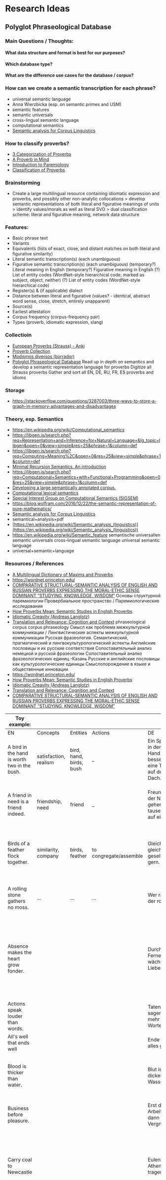 # Research Ideas

## Polyglot Phraseological Database


### Main Questions / Thoughts:
#### What data structure and format is best for our purposes?
#### Which database type?
#### What are the difference use cases for the database / corpus?

### How can we create a semantic transcription for each phrase?
* universal semantic language
* Anna Wierzbicka (esp. on semantic primes and USM)
* semantic features
* semantic universals
* cross-lingual semantic language
* computational semantics
* [Semantic analysis for Corpus Linguistics](https://www.aclweb.org/anthology/J93-2005.pdf)

### How to classify proverbs?
* [3 Categorization of Proverbs](https://content.sciendo.com/downloadpdf/book/9783110410167/10.2478/9783110410167.3.xml)
* [A Proverb in Mind](https://books.google.de/books?id=umBt3Wu-CuUC&pg=PA19&lpg=PA19&dq=classification+schema+for+proverb&source=bl&ots=CFoeCsF300&sig=ACfU3U3kmnKJ2M3jHXN0psp-mmYlTwFUyA&hl=ru&sa=X&ved=2ahUKEwjrtvf7xsrnAhVFKewKHVsrDIkQ6AEwE3oECAYQAQ)
* [Introduction to Paremiology](https://books.google.de/books?id=Rxs_CwAAQBAJ&pg=PT158&lpg=PT158&dq=classification+schema+for+proverb&source=bl&ots=n2LgM-GG3l&sig=ACfU3U1kF7xnsvFs2MKh6IEc5i6hamKrbg&hl=ru&sa=X&ved=2ahUKEwjrtvf7xsrnAhVFKewKHVsrDIkQ6AEwGHoECAcQAQ)
* [Classification of Proverbs](https://studfile.net/preview/5427909/page:3/)

### Brainstorming
* Create a large multilingual resource containing idiomatic expression and proverbs, and possibly other non-analytic collocations
        > develop semantic representations of both literal and figurative meanings of units
        > identify values/morals as well as literal SVO
        > dual classification scheme: literal and figurative meaning, network data structure

### Features:
* Basic phrase text
* Variants
* Equivalents (lists of exact, close, and distant matches on both literal and figurative similarity)
* Literal semantic transcription(s) (each unambiguous)
* Figurative semantic transcription(s) (each unambiguous)
        (temporary?) Literal meaning in English
        (temporary?) Figurative meaning in English
        (?) List of entity codes (WordNet-style hierarchical code, marked as subject, object, neither)
        (?) List of entity codes (WordNet-style hierarchical code)
* Register(s) & (if applicable) dialect
* Distance between literal and figurative (values? - identical, abstract word sense, close, stretch, entirely unapparent)
* Source(s)
* Earliest attestation
* Corpus frequency (corpus-frequency pair)
* Types (proverb, idiomatic expression, slang)

### Collectioin
* [European Proverbs (Strauss) - Anki](https://docs.google.com/spreadsheets/d/1iSrCKxJ7R98VF8t1vFX7dTR4X_8MmE6afhjD4uglL5Q/edit?usp=sharing)
* [Proverb Collection](https://docs.google.com/spreadsheets/d/13UNAdR0u_uLzgJPf-Tb8AtxpcD_m46rzCJYSQQB9ATs/edit?usp=sharing)
* [Modismos diversos (borrador)](https://docs.google.com/spreadsheets/d/1_gtGJ-aPb-L98F3ylU9ADCoFLIPPo55waoiDgtvwgtU/edit?usp=sharing)
* [Polyglot Phraseological Database](https://docs.google.com/spreadsheets/d/1xQE30iCryMege8m63T-KdK3JYeIry2oDZ1YU_EiFftM/edit?usp=sharing)
    Read up in depth on semantics and develop a semantic representation language for proverbs
    Digitize all Strauss proverbs
    Gather and sort all EN, DE, RU, FR, ES proverbs and idioms

### Storage
* https://stackoverflow.com/questions/3287003/three-ways-to-store-a-graph-in-memory-advantages-and-disadvantages

### Theory, esp. Semantics
* https://en.wikipedia.org/wiki/Computational_semantics
* https://libgen.is/search.php?req=Representation+and+Inference+for+Natural+Language+&lg_topic=libgen&open=0&view=simple&res=25&phrase=1&column=def
* https://libgen.is/search.php?req=Computing+Meaning%2C&open=0&res=25&view=simple&phrase=1&column=def
* [Minimal Recursion Semantics. An introduction](https://web.archive.org/web/20120717034844/http://lingo.stanford.edu/sag/papers/copestake.pdf)
* https://libgen.is/search.php?req=Computational+Semantics+with+Functional+Programming&open=0&res=25&view=simple&phrase=1&column=def
* [Developing a large semantically annotated corpus.](https://scholar.google.com/scholar?q=%22meaning+representation%22+%22computational+semantics%22+%22underspecification%22+%22anaphora%22+%22scope+resolution%22&btnG=&hl=en&as_sdt=0%2C47#)
* [Computational lexical semantics](https://libgen.is/book/index.php?md5=3CAECF7E551F0710F438B8EF2D522AF0)
* [Special Interest Group on Computational Semantics (SIGSEM)](http://www.sigsem.org/)
* https://blog.wolfram.com/2016/12/22/the-semantic-representation-of-pure-mathematics/
* [Semantic analysis for Corpus Linguistics](https://www.aclweb.org/anthology/J93-2005.pdf)
* semantical+analysis+pdf
* [https://en.wikipedia.org/wiki/Semantic_analysis_(linguistics)](https://en.wikipedia.org/wiki/Semantic_analysis_(linguistics))
* https://en.wikipedia.org/wiki/Semantic_feature
    semantische universalien
    semantic universals
    cross-lingual semantic language
    universal semantic language
* universal+semantic+language

### Resources / References
* [A Multilingual Dictionary of Maxims and Proverbs](https://www.cambridgescholars.com/a-multilingual-dictionary-of-maxims-and-proverbs)
* https://wordnet.princeton.edu/
* [COMPARATIVE STRUCTURAL-SEMANTIC ANALYSIS OF ENGLISH AND RUSSIAN PROVERBS EXPRESSING THE MORAL-ETHIC SENSE DOMINANT “STUDYING, KNOWLEDGE, WISDOM”](https://www.researchgate.net/publication/325662325_COMPARATIVE_STRUCTURAL-SEMANTIC_ANALYSIS_OF_ENGLISH_AND_RUSSIAN_PROVERBS_EXPRESSING_THE_MORAL-ETHIC_SENSE_DOMINANT_STUDYING_KNOWLEDGE_WISDOM)
    Основы структурной паремиологии
    Провербиальное пространство / Паремиологические исследования
* [How Proverbs Mean: Semantic Studies in English Proverbs](https://books.google.de/books?id=mXAFiNGsJqgC&pg=PA3&lpg=PA3&dq=semantic+representations+of+proverbs&source=bl&ots=la_7uFuFet&sig=ACfU3U0Kz5hnaLdfR0O2WEYGee-00ZzwWQ&hl=ru&sa=X&ved=2ahUKEwicw__W26nnAhXB6aQKHWgQA_QQ6AEwAXoECAkQAQ#v=onepage&q=semantic%20representations%20of%20proverbs&f=false)
* [Idiomatic Creavity (Andreas Langlotz)](https://books.google.de/books?id=YpfYSjNfCn4C&pg=PT64&lpg=PT64&dq=semantic+representations+of+proverbs&source=bl&ots=hj-91ymt0G&sig=ACfU3U13vVm-wgAC4KXDB4t-JVph0v_e5Q&hl=ru&sa=X&ved=2ahUKEwicw__W26nnAhXB6aQKHWgQA_QQ6AEwCXoECAgQAQ#v=onepage&q=semantic%20representations%20of%20proverbs&f=false)
* [Translation and Relevance: Cognition and Context](https://books.google.de/books?id=KsoJBAAAQBAJ&pg=PT182&lpg=PT182&dq=semantic+representations+of+proverbs&source=bl&ots=t5NZeIOcFa&sig=ACfU3U2AU_YwJ0hEHNJenhNHJkVh4_404g&hl=ru&sa=X&ved=2ahUKEwicw__W26nnAhXB6aQKHWgQA_QQ6AEwBXoECAoQAQ#v=onepage&q=semantic%20representations%20of%20proverbs&f=false)
    phraseological corpus
    corpus phraseology
    Смысл как проблема межкультурной коммуникации / Лингвистические аспекты межкультурной коммуникации
    Русская фразеология. Семантический, прагматический и лингвокультурологический аспекты
    Английские пословицы и их русские соответствия
    Сопоставительный анализ немецкой и русской фразеологии
    Сопоставительный анализ фразеологических единиц.-Казань
    Русские и английские пословицы как культурологические единицы
    Смыслопорождение в языке и общественные инновации
* https://wordnet.princeton.edu/
* [How Proverbs Mean: Semantic Studies in English Proverbs](https://books.google.de/books?id=mXAFiNGsJqgC&pg=PA3&lpg=PA3&dq=semantic+representations+of+proverbs&source=bl&ots=la_7uFuFet&sig=ACfU3U0Kz5hnaLdfR0O2WEYGee-00ZzwWQ&hl=ru&sa=X&ved=2ahUKEwicw__W26nnAhXB6aQKHWgQA_QQ6AEwAXoECAkQAQ#v=onepage&q=semantic%20representations%20of%20proverbs&f=false)
* [Idiomatic Creavity (Andreas Langlotz)](https://books.google.de/books?id=YpfYSjNfCn4C&pg=PT64&lpg=PT64&dq=semantic+representations+of+proverbs&source=bl&ots=hj-91ymt0G&sig=ACfU3U13vVm-wgAC4KXDB4t-JVph0v_e5Q&hl=ru&sa=X&ved=2ahUKEwicw__W26nnAhXB6aQKHWgQA_QQ6AEwCXoECAgQAQ#v=onepage&q=semantic%20representations%20of%20proverbs&f=false)
* [Translation and Relevance: Cognition and Context](https://books.google.de/books?id=KsoJBAAAQBAJ&pg=PT182&lpg=PT182&dq=semantic+representations+of+proverbs&source=bl&ots=t5NZeIOcFa&sig=ACfU3U2AU_YwJ0hEHNJenhNHJkVh4_404g&hl=ru&sa=X&ved=2ahUKEwicw__W26nnAhXB6aQKHWgQA_QQ6AEwBXoECAoQAQ#v=onepage&q=semantic%20representations%20of%20proverbs&f=false)
* [COMPARATIVE STRUCTURAL-SEMANTIC ANALYSIS OF ENGLISH AND RUSSIAN PROVERBS EXPRESSING THE MORAL-ETHIC SENSE DOMINANT “STUDYING, KNOWLEDGE, WISDOM”](https://www.researchgate.net/publication/325662325_COMPARATIVE_STRUCTURAL-SEMANTIC_ANALYSIS_OF_ENGLISH_AND_RUSSIAN_PROVERBS_EXPRESSING_THE_MORAL-ETHIC_SENSE_DOMINANT_STUDYING_KNOWLEDGE_WISDOM)

| Toy example: |  |  |  |  |  |  |  |
| --- | --- | --- | --- | --- | --- | --- | --- |
| EN | Concepts | Entities | Actions | DE | ES | RU | IT |
| A bird in the hand is worth two in the bush. | satisfaction, realism | bird, hand, birds, bush | _ | Ein Spatz in der Hand ist besser als eine Taube auf dem Dach. | Más vale pájaro en mano que ciento volando. | Не сули журавля в небе, а дай синицу в руки. | Meglio un uovo oggi che una gallina domani |
| A friend in need is a friend indeed. | friendship, need | friend | _ | Freunde in der Not gehen tausend auf ein Lot. | En la necesidad se reconoce a un verdadero amigo. | Друг познается в беде | (Gli amici si vedono|Un amico si vede) nel momento del bisogno. / Il buon amico in mal si riconosce |
| Birds of a feather flock together. | similarity, company | birds, feather | to congregate/assemble | Gleich und gleich gesellt sich gern. | Dios los cría y ellos se juntan. | Рыбак рыбака видит издалека. | Chi si somiglia, si piglia. / Dio li fa e poi li accoppia. / Chi si rassembra, s'assembra. |
| A rolling stone gathers no moss. | ... | ... | ... | Wer rastet, der rostet. | _ | Под лежачий камень вода не течёт. | Pietra mossa non fa muschio. / Chi va piano non va lontano. |
| Absence makes the heart grow fonder. |  |  |  | Durch die Ferne wächst die Liebe. | _ | Дальше с глаз, ближе к сердцу. / Разлука для любви, что ветер для искры: маленькую затушит, а большую сделает ещё сильнее.* | _ |
| Actions speak louder than words. |  |  |  | Taten sagen mehr als Worte. | Acciones valen más que las palabras. | Дела говорят громче слов. | Più delle parole pesano i fatti. |
| All's well that ends well |  |  |  | Ende gut alles gut. | Bien está lo que bien acaba. | Все хорошо, что | Tutto è bene (quel|ciò) che finisce bene. |
| Blood is thicker than water. |  |  |  | Blut ist dicker als Wasser. | La sangre tira (mucho). | Свой своему рад. / Как не порадеть родному человечку. | Il sangue non e'acqua. |
| Business before pleasure. |  |  |  | Erst die Arbeit, dann das Vergnügen. | Los negocios van primero. (?) | _ | Prima il dovere (e poi il piacere). |
| Carry coal to Newcastle |  |  |  | Eulen nach Athen tragen | Llevar agua al mar / Llevar hierro a Vizcaya / Llevar leña al bosque. / Vender miel al colmenero. | Ехать в Тулу со своим самоваром. / Идти в лес со своими дровами. | Portare acqua al mare. |
| Don't count (your|the) chickens before they are hatched. |  |  |  | Du sollst den Tag nicht vor dem Abend loben. / Man soll das Fell eines Bären nicht verteilen, bevor man ihn erlegt hat. / Die Toten werden nach der Schlacht gezählt." | No hay que vender la piel del oso antes de cazarlo. | Цыплят по осени считают. / Не делите шкуру неубитого медведя. | Non dire gatto se non l'hai nel sacco |

## Unsorted Papers
* ACOUSTIC PARAMETERS VERSUS PHONETIC FEATURES IN ASR.pdf
* Analytical Methods for Interpretable Ultradense Word Embeddings.pdf
* An Overview of Lexical Semantics.pdf
* A Tutorial on Acoustic Phonetic Feature Extraction for Automatic Speech Recognition (ASR) and Text-to-Speech (TTS) Applications in African Languages.pdf
* CHART OF NSM SEMANTIC PRIMES.pdf
* Concepts in space- a linear regression model for lexical decomposition.pdf
* Decomposing Word Embedding with the Capsule Network.pdf
* Development of Multilingual ASR Using GlobalPhone for Less-Resourced Languages. The Case of Ethiopian Languages.pdf
* Disambiguation of newly derived nominalizations in context- A Distributional Semantics approach.pdf
* Distributional Semantics and Linguistic Theory.pdf
* Distributional semantics and the conceptual foundations of verb meaning- how neural word embeddings memorize the unaccusative hypothesis.pdf
* Distributional Semantics.pdf
* Fähndrich - NSM Thesis.pdf
* GIPFA- GENERATING IPA PRONUNCIATION FROM AUDIO.pdf
* Grapheme-to-Phoneme Transduction for Cross-Language ASR.pdf
* Improving_Non-Native_ASR_Through_Stochastic_Multil.pdf
* IMS Semantics Paper.pdf
* Interpretable Word Embeddings For Medical Domain.pdf
* Interpreting Word Embeddings with Eigenvector Analysis.pdf
* IPA ALignment Using Vector Representations
* Learning Word Meta-Embeddings by Autoencoding.pdf
* Learning Word Meta-Embeddings.pdf
* LEARN INTERPRETABLE WORD EMBEDDINGS EFFI- CIENTLY WITH VON MISES-FISHER DISTRIBUTION.pdf
* Measuring out the relation between formal and conceptual semantics.pdf
* Meta-Embedding as Auxiliary Task Regularization.pdf
* Online Learning of Interpretable Word Embeddings.pdf
* PatPho- A phonological pattern generator for neural networks.pdf
* Phonetic Vector Representations for Sound Sequence Alignment.pdf
* Rotated Word Vector Representations and their Interpretability.pdf
* RPD- A Distance Function Between Word Embeddings.pdf
* Semantic Structure and Interpretability of Word Embeddings.pdf
* Sentence Meta-Embeddings for Unsupervised Semantic Textual Similarity.pdf
* That Sounds Familiar- an Analysis of Phonetic Representations Transfer Across Languages.pdf
* The Handbook of Contemporary Semantic Theory
* The structure of lexical meaning- Why semantics really matters
* Think Globally, Embed Locally — Locally Linear Meta-embedding of Words .pdf
* What about lexical semantics if syntac is the only generative component of the grammar A case study on word meaning in German
* Word2Sense - Sparse Interpretable Word Embeddings.pdf
* Word Embedding and WordNet Based Metaphor Identification and Interpretation .pdf
* WordNet Embeddings.pdf
* Zur Ontologie der Bedeutung sprachlicher Ausdrucke

## TDA and NSM

### NSM
- [ ] Perform preliminary analysis with non-circular dictionary (norm propagation along definitions, distinguish between structure words and semantic content words)- [ ] scrape dictionary
     - [ ] create data structure for dictionary
     - [ ] put into graph
* [A survey of cross-lingual word embedding models](https://ruder.io/cross-lingual-embeddings/)
* http://www.ithkuil.net/
* Research: use the NSM-based non-circular dictionary to identify related word embeddings; extract certain aspects
* https://paperswithcode.com/task/topological-data-analysis
* https://b-ok.cc/s/homology
     * [Séminaire informel - Introduction à l'homologie persistante](https://www.youtube.com/watch?v=uDba3kV3Sf0&list=PLVWtXi_Jrj_2CjtJJGAArDfyzKg2IVgkp&index=188&t=106s)
* [Séminaire informel - Introduction à l'homologie persistante](https://www.youtube.com/watch?v=uDba3kV3Sf0&list=PLVWtXi_Jrj_14rUJDWFEvyhOmYF2JdHmk&index=44&t=106s)
* topological data analysis
* [Topological Data Analysis in Information Space](https://www.researchgate.net/publication/331916154_Topological_Data_Analysis_in_Information_Space)
* [Topos](https://www.youtube.com/user/youdsp)
* geometry of word embeddings
* https://en.wikipedia.org/wiki/Topological_data_analysis

### [*Topological Data Analysis for Machine Learning](https://bastian.rieck.me/outreach/ecml_pkdd_2020/)
—> check out whole site!* [A gentle introduction to persistent homology · Christian Bock](https://christian.bock.ml/posts/persistent_homology/)
* [Persistent Homology — a Survey](https://www.maths.ed.ac.uk/~v1ranick/papers/edelhare.pdf)
* [Persistent homology - Wikipedia](https://en.wikipedia.org/wiki/Persistent_homology)
* [W H A T I S . . . Persistent Homology?](http://www.ams.org/notices/201101/rtx110100036p.pdf)
* [Topological Data Analysis - Persistent Homology](http://outlace.com/TDApart1.html)
* [A roadmap for the computation of persistent homology](https://www.math.ucla.edu/~otter/Roadmap_Queretaro.pdf)
* [Persistent Homology book](https://b-ok.cc/book/2925882/4bbfeb)
* [Algebraic Topology and Its Applications](https://b-ok.cc/book/2129120/901bfe)
* [Topological Data Analysis with Gunnar Carlsson - The TWIML AI Podcast (formerly This Week in Machine Learning & Artificial Intelligence)](https://twimlai.com/twiml-talk-053-topological-data-analysis-gunnar-carlsson/)
* [Gunnar Carlsson Google Scholar](http://scholar.google.com/citations?user=FdNREvoAAAAJ&hl=en)
* [TDA site](https://www.ayasdi.com/)

* [**Neural Networks, Manifolds, and Topology -- colah's blog](https://colah.github.io/posts/2014-03-NN-Manifolds-Topology/)

##3 [****topological data analysis - YouTube](https://www.youtube.com/results?search_query=topological+data+analysis)

### [**Persistent homology - Wikipedia](https://en.wikipedia.org/wiki/Persistent_homology)
* [Topological data analysis - Wikipedia](https://en.wikipedia.org/wiki/Topological_data_analysis)
* https://www.researchgate.net/profile/Sara_Scaramuccia/publication/310406546_Persistent_homology_a_step-by-step_introduction_for_newcomers/links/582c6a4808aef19cb81005b0/Persistent-homology-a-step-by-step-introduction-for-newcomers.pdf?origin=publication_detail
* intro to persistent homology
* introduction to cw complexes 
* [Topology and Groups](http://www.homepages.ucl.ac.uk/~ucahjde/tg/html/index.html#index)
* [CW](http://www.homepages.ucl.ac.uk/~ucahjde/tg/html/cw-01.html)
* https://www.math.upenn.edu/~ghrist/preprints/HAD.pdf
* https://www.semanticscholar.org/paper/Homological-algebra-and-data-Ghrist/3d03742173d4fb5ce5bff217264c708e417bf626
* http://pi.math.cornell.edu/~web6350/7400-notes_Homological_Algebra.pdf
* https://bookstore.ams.org/cdn-1595319758871/pcms-25/~~FreeAttachments/pcms-25-toc.pdf
* https://www.youtube.com/playlist?list=PLP8iPy9hna6Tl2UHTrm4jnIYrLkIcAROR
* [Séminaire informel - Introduction à l'homologie persistante](https://youtu.be/uDba3kV3Sf0)
* [4.01 CW complexes](https://youtu.be/XWg4LVbmm3M)
* [Topologie Algébrique II : Homologie, la théorie](https://youtu.be/Ws4bjDJoARo)
* [Raphaël Tinarrage *****](https://www.youtube.com/channel/UCE5OLOmBR7vDfYpL9p9LAPw)
* [AyasdiAI Interview Podcast](https://open.spotify.com/episode/56c8sKY68Hx7qZT0JcljQr?si=0lEjVAmWRBSA8mi94B-nVw)
* [Ayasdi Knowledge Center](https://www.ayasdi.com/knowledge-center/)
* [Topological Surfaces](https://www.cis.upenn.edu/~jean/gbooks/surftop.html)
* search: topological data analysis in Julia
... and Word Embeddings
* https://arxiv.org/abs/1906.09068
* [A Novel Method of Extracting Topological Features from Word Embeddings](https://arxiv.org/abs/2003.13074)
* https://arxiv.org/abs/1705.08488
* https://www.aclweb.org/anthology/W19-4722.pdf
* https://pdfs.semanticscholar.org/df4b/7954a9f661ad89061c3b63b006db2517e564.pdf
* https://arxiv.org/abs/1507.01127
* https://arxiv.org/abs/1907.02423
* https://www.sciencedirect.com/science/article/pii/S0020025519306425
* https://www.nature.com/articles/s41586-019-1335-8
* https://ieeexplore.ieee.org/abstract/document/8089444?casa_token=RKRdAlGzH3UAAAAA:XcNvFHemchXfKMn4xwU_JlD0plXJvo7t0C_nUqfSx0uVFif_W5NAc9NJRYpVX9Aqmd8i7UgoNA
* https://arxiv.org/abs/2003.13138
* [Meshes.jl](https://discourse.julialang.org/t/ann-announcing-meshes-jl/53973)
Miscellaneous
* Opinion Dynamics on Discourse Sheaves https://twitter.com/robertghrist/status/1265451863006216202
* [> Fodor Concept 1](https://en.wikipedia.org/wiki/Language_of_thought_hypothesis)
* [> Fodor Conept 2](https://en.wikipedia.org/wiki/Modularity_of_mind#Fodor's_Modularity_of_Mind)
* [USL- Principia Cybernetica](http://pespmc1.vub.ac.be/UNSEMLAN.html)
* https://en.wikipedia.org/wiki/Semantic_primes
* [Introduction - Semantic Universals and Universal Semantics](https://epub.ub.uni-muenchen.de/5146/1/5146.pdf)
* [Slides - Semantic Universals](http://wwwhomes.uni-bielefeld.de/sgramley/Semantic%20Universals.pdf)
* https://en.wikipedia.org/wiki/Natural_semantic_metalanguage
* https://www.linguisticsociety.org/resource/language-and-thought
* https://www.inovatiasociala.ro/en/on-the-relationship-between-language-and-thought/
* [Semantically-Rich Human-Aided MAchine Translation](https://www.aclweb.org/anthology/W05-0310.pdf)
* [Semantics for Probabilistic Programming](https://ieeexplore.ieee.org/abstract/document/8576406)
* [Semantic Analysis Based on Linguistics and Ontological Resources](http://citeseerx.ist.psu.edu/viewdoc/download?doi=10.1.1.363.1937&rep=rep1&type=pdf)

* [** NSM Chapter](https://libgen.is/search.php?req=Studies+in+Ethnopragmatics%2C+Cultural+Semantics&open=0&res=25&view=simple&phrase=1&column=def)
* [The Semantic Sphere 1: Computation, Cognition, and Information Economy](https://books.google.de/books?hl=ru&lr=&id=UuQDNOmMvxUC&oi=fnd&pg=PT8&dq=semantic+metalanguages+in+deep+learning&ots=tk7QOdV8gk&sig=-8hWctNgkS1QKkGGP4NWfQDjEF8&redir_esc=y#v=onepage&q&f=false)
* A Brief Introduction to the Natural Semantic Metalanguage Approach (see Studies in Ethnopragmatics, Cultural Semantics, and Intercultural Communication on Drive)
* https://libgen.is/search.php?req=Wierzbicka&lg_topic=libgen&open=0&view=simple&res=25&phrase=1&column=def
* https://en.wikipedia.org/wiki/Semantic_primes#A_universal_syntax_of_meaning
* key set of components of ideas (elements of thought)
* explore semantic hierarchies (& their cross-lingual variation -> what remains constant?)
* [Analysis of Word Embeddings and Sequence Features for Clinical Information Extraction](https://www.aclweb.org/anthology/U15-1003.pdf)
* [Wikipedia2Vec: An Optimized Implementation for Learning Embeddings from Wikipedia](https://www.reddit.com/r/LanguageTechnology/comments/a8w6nx/wikipedia2vec_an_optimized_implementation_for/)
* [aml-nlp/week3-Embeddings.ipynb at master · gameofdimension/aml-nlp](https://github.com/gameofdimension/aml-nlp/blob/master/week3/week3-Embeddings.ipynb)
Which papers already look into what individual dimensions mean? What have they done, and how do they do it?
* [Semantics - Meaning Representation in NLP](http://www.bowdoin.edu/~allen/nlp/nlp6.html)
* [What is the future of computational journalism? | School of Engineering](https://engineering.stanford.edu/magazine/article/what-future-computational-journalism)
* https://en.wikipedia.org/wiki/Who%27s_Bigger%3F
* [Glue semantics - Wikipedia](https://en.wikipedia.org/wiki/Glue_semantics)
* [Glue Semantics Bibliography](https://www1.essex.ac.uk/linguistics/external/LFG/lfg-glue/GlueBibliography.html)
* Martin Rosvall and Carl T. Bergstrom
* [Natural Semantic Metalanguage (NSM)](http://www.vilnergoy.org/nsm/index.html)
* Semantic atoms and molecules!
* Read Chomsky! Then read everything I have on neuro- and psycholinguistics.
* universal semantic language
* [Download Abstract Meaning Representation (AMR)](https://amr.isi.edu/download.html)
* [SEMANTAX-Form-Independent Semantics for Natural Language Understanding - Edinburgh Research Explorer](https://www.research.ed.ac.uk/portal/en/projects/semantaxformindependent-semantics-for-natural-language-understanding(fcd4442f-d49f-4035-8485-f1f43c2037cf).html)
* semantic universals
* [Sprachtypologie Und Sprachliche Universalien/Language Typology and Language Universals: Ein Internationales Handbuch/an International Handbook (Teilband, 1)](https://libgen.is/book/index.php?md5=414C8F04AE33037721C5C44AF305368F)
* [Semantic language models with deep neural networks - ScienceDirect](https://www.sciencedirect.com/science/article/pii/S0885230815300309)
* http://www.qualitative-research.net/index.php/fqs/article/view/2580/4004
* All files starting with "Semantic Representation"
* [A graph model for words and their meanings](https://elib.uni-stuttgart.de/handle/11682/2618)
* topology of word embeddings
* what does each dimension of a word embedding represent
* [How does research happen? | Faculty of Medicine](https://www.medicine.lu.se/research/how-does-research-happen)
* philosophy of scientific research
* [Philosophy and Paradigm of Scientific Research | IntechOpen](https://www.intechopen.com/books/management-culture-and-corporate-social-responsibility/philosophy-and-paradigm-of-scientific-research)
* [Leibniz's Influence on 19th Century Logic](https://plato.stanford.edu/entries/leibniz-logic-influence/)
* topology and word embeddings
* [Characteristica universalis](https://en.wikipedia.org/wiki/Characteristica_universalis)
* [An Essay Towards a Real Character, and a Philosophical Language](https://en.wikipedia.org/wiki/An_Essay_Towards_a_Real_Character,_and_a_Philosophical_Language)
* [Semantics Playlist](https://www.youtube.com/playlist?list=PLINYK44rUHkPUe7qEjNUcvfmUfUvCdUIB)
* [Library Genesis Ockham LA](https://libgen.is/search.php?&req=ockham&phrase=1&view=simple&column=def&sort=language&sortmode=DESC)
* [Guillelmus de Ockham - Vicipaedia](https://la.wikipedia.org/wiki/Guillelmus_de_Ockham)
* [Guillaume d'Ockham](https://fr.wikipedia.org/wiki/Guillaume_d%27Ockham)
* [Locutio angelica: Die Diskussion der Engelsprache als ...](https://books.google.com/books/about/Locutio_angelica.html?hl=it&id=sd6wCQAAQBAJ)
* [Gottfried Wilhelm Leibniz, a cura di Stefano Gensini e Tullio De Mauro - L'armonia delle lingue](https://libgen.is/book/index.php?md5=6852BEEE299D47DD321FEFDB76BFF06E)
* [NSM Lab](https://www.youtube.com/channel/UCLEhrIF9Cnk3P1trmSwMGyg)
* lingua mentalis
* [Nicola Sisti](https://www.lafeltrinelli.it/libri/nicola-sisti/1008135)
* [Alphabet of human thought](https://en.wikipedia.org/wiki/Alphabet_of_human_thought)
* how to come up with good ideas? --> esp. in scientific research. --> how does research occur in other scientific disciplines? (those I am less familiar with)


### [*Visualizing and Measuring the Geometry of BERT](https://arxiv.org/pdf/1906.02715.pdf)
* https://scholar.google.com/scholar?hl=ru&as_sdt=0%2C5&q=word+embeddings&btnG=
* https://scholar.google.com/scholar?hl=ru&as_sdt=0%2C5&q=word2vec&btnG=
Research idea: Word2Vec across different languages (cross- or multi-lingual embeddings) -> which aspects of matrix theory to use?
* [A Simplified Topological Representation of Text for Local and Global Context](https://www.southampton.ac.uk/~kf2u17/webfiles/conferences/Sami-acmmm17.pdf)
* word embeddings and universal semantic metalanguage
* semantic embeddings and universal semantic metalanguage
* semantic embeddings and universal semantic metalanguage
* [PCA on word2vec embeddings](https://stackoverflow.com/questions/48019843/pca-on-word2vec-embeddings/53110437#53110437)
→ potential applications of non-circular dictionary
* https://en.wikipedia.org/wiki/Natural_semantic_metalanguage
* Applications of reinforcement learning to word embeddings (& representations in general)
→ potential applications of thesauri to word embeddings
* [FCA](https://en.wikipedia.org/wiki/Formal_concept_analysis)
* Use comparisons of derivational morphology and semantic spaces of morphological roots to refine semantic representations (probably not great; worth playing with; will almost certainly be good for language learning)
* study (clear & consequential) word ambiguities in word embeddings: possible to add "switch" mechanism to determine which of the meanings to use
→ ambiguity spectrum: which words are truly monosemic, which marginally or partially or mostly ambiguous, which undebatably ambiguous?
* [Interpretable and Compositional Relation Learning by Joint Training with an Autoencoder on Vimeo](https://vimeo.com/285805371)
* [machine learning - Dimensionality and Manifold - Data Science Stack Exchange](https://datascience.stackexchange.com/questions/5694/dimensionality-and-manifold)
* [bilinearforms.pdf](https://math.mit.edu/~dav/bilinearforms.pdf)
* [Presentations](https://ilias3.uni-stuttgart.de/goto_Uni_Stuttgart_fold_1992338.html)
* [tianran/glimvec: Graph to linear maps and vectors](https://github.com/tianran/glimvec)
→ TDA on word embeddings to identify (persistent / invariant / etc.) word classes


## -> day in the life of a ___ researcher (pharmaceutical, engineering)
* [YT Semantik](https://www.youtube.com/results?search_query=Ro%C3%9Fdeutscher+Semantik)
* [La Neuroscienza della Coscienza - con Anil Seth](https://youtu.be/xRel1JKOEbI)
* [Cognitive Neuroscience — Neil Burgess](https://youtu.be/eOaDhCjm5I8)
* [Prof Kate Jeffery | Cognitive Neuroscience and Architecture | Conscious ...](https://youtu.be/WGgbfiQJS4Y)
* [Dr. Octavio Choi presents Brain Basics: An Introduction to Cognitive Neu...](https://youtu.be/SvBfAqk70LU)
* [Big Ideas in Cognitive Neuroscience, CNS 2017: Danielle Bassett](https://youtu.be/O9GPZ-csR60)
* [Content-Based Citation Recommendation - ACL Anthology](https://www.aclweb.org/anthology/N18-1022/)
* [Диссертация на тему «Градуальная семантика русских пословиц»](https://www.dissercat.com/content/gradualnaya-semantika-russkikh-poslovits)
* Study translation variability of words and look into prior research
* [Surfaces and Essences: Analogy as the Fuel and Fire of Thinking](https://twitter.com/pmddomingos/status/1252379773541601280?s=12)
* [Semantics Books](https://www.ims.uni-stuttgart.de/archiv/kamp/bibliography.html)
* [Semantic Relations and the Lexicon: Antonymy, Synonymy and other Paradigms | M. Lynne Murphy | download](https://b-ok.cc/book/828818/ba3311)
* [Lexical-Semantic Relations: Theoretical and practical perspectives (Lingvisticæ Investigationes Supplementa) | Petra Storjohann | download](https://b-ok.cc/book/1269985/2c5a97)
* [Probing Semantic Relations: Exploration and identification in specialized texts | Alain Auger, Caroline Barrière | download](https://b-ok.cc/book/2384263/cf0c9e)
* [Logical and relational learning with 10 tables | Luc De Raedt | download](https://b-ok.cc/book/540763/429428)
* $$$ [Language of thought hypothesis - Wikipedia](https://en.wikipedia.org/wiki/Language_of_thought_hypothesis)
* semantic atoms and word embeddings
* [A Probabilistic Generative Model of Linguistic Typology](https://arxiv.org/pdf/1903.10950.pdf)
* https://scholar.google.com/scholar?hl=ru&as_sdt=0%2C5&q=concept+embeddings&btnG=
* Thesis idea? Improving the Interpretability of neural networks using semantic metalanguage.
* the+language+of+thought+in+computational+linguistics
* embedding unfamiliar proper nouns for neural NER applications
* umberto eco perfect language
* umberto eco il linguaggio perfetto
* semantic "metalanguage" and deep learning
* [Library Genesis NSM](https://libgen.is/search.php?req=meaning+and+universal+grammar&open=0&res=25&view=simple&phrase=1&column=def)
* [Semantic primes](https://intranet.secure.griffith.edu.au/schools-departments/natural-semantic-metalanguage/what-is-nsm/semantic-primes)
* https://b-ok.cc/s/Семантика
* https://b-ok.cc/s/Semantik?order=year
* semantic universals
* https://b-ok.cc/s/Language%20Typology%20and%20Language%20Universals
* [Language Typology and Language Universals / Sprachtypologie und sprachliche ... - Google Libri](https://books.google.de/books?id=7FMONqu1TX4C&pg=PA26&lpg=PA26&dq=indivisible+semantic+elements&source=bl&ots=7I3y_DtCx8&sig=ACfU3U2J6V3fei7cZFWK2aAbp6aZoZXsLg&hl=it&sa=X&ved=2ahUKEwiMxMq1srTnAhVQ3qQKHcfwD60Q6AEwDXoECAIQAQ#v=onepage&q=indivisible%20semantic%20elements&f=false)
* [Modeling Language Variation and Universals: A Survey on Typological Linguistics for Natural Language Processing](https://arxiv.org/pdf/1807.00914.pdf)
* [PsyArXiv Preprints | Topology and Geometry for Small Sample Sizes: An Application to Research on the Profoundly Gifted](https://psyarxiv.com/mknpj/)
* [PsyArXiv Preprints | Topology and Geometry in Machine Learning for Logistic Regression](https://psyarxiv.com/v8jgk)
* [Quantifying the effect of quarantine control in Covid-19 infectious spread using machine learning | medRxiv](https://www.medrxiv.org/content/10.1101/2020.04.03.20052084v1)
* [text_classification_with_transformer - Colaboratory](https://colab.research.google.com/github/keras-team/keras-io/blob/master/examples/nlp/ipynb/text_classification_with_transformer.ipynb)
* [Universal Differential Equations for Scientific Machine Learning](https://arxiv.org/pdf/2001.04385.pdf)
* [Word Embeddings: A Survey](https://arxiv.org/pdf/1901.09069.pdf)
* multilingual+wordnet
* [NSM + LDOCE: A Non-Circular Dictionary of English | International Journal of Lexicography | Oxford Academic](https://academic.oup.com/ijl/article/24/2/226/952719)
* [citing Bullock: NSM+ LDOCE: A non-circular dictionary of English](https://scholar.google.com/scholar?oi=bibs&hl=en&cites=1881948628656335124&as_sdt=5)
* https://libgen.is/search.php?req=Cliff+Goddard&column=author
* https://learnthesewordsfirst.com/about/research-behind-the-dictionary.html
* http://glossword.biz/
* search: 63 semantic concepts
* [word2vec and semantic primes](https://scholar.google.de/scholar?q=word2vec+and+semantic+primes&hl=it&as_sdt=0&as_vis=1&oi=scholart)
* [Combinatoric Properties of Natural Semantic Metalanguage Expressions in Lao](http://pubman.mpdl.mpg.de/pubman/item/escidoc:58041/component/escidoc:218036/Enfield_2002_Combinatoric+properties+of+natural+semantic+metalanguage+expressions+in+Lao.pdf)
* [Improving the Compositionality of Word Embeddings](https://thijs.ai/papers/scheepers-msc-thesis-2017-improving-compositionality-word-embeddings.pdf)
* https://towardsdatascience.com/nuances-in-the-usage-of-word-embeddings-semantic-and-syntactic-relationships-780940fe28f
* https://www.semanticscholar.org/paper/Semantic-primes%2C-semantic-molecules%2C-semantic-Key-Goddard/dc2549ee0eb697b4311db8dce953372cf724c6d0
* [Semantic primes - Wikipedia](https://en.wikipedia.org/wiki/Semantic_primes)
* [Natural semantic metalanguage - Wikipedia](https://en.wikipedia.org/wiki/Natural_semantic_metalanguage)
* https://intranet.secure.griffith.edu.au/schools-departments/natural-semantic-metalanguage/what-is-nsm/semantic-primes
* https://web.stanford.edu/~jurafsky/slp3/6.pdf
* word2vec+and+semantic+primes
_ved=0ahUKEwiBt_zp77_nAhVsQUEAHTMZAL8Q4dUDCAs&uact=5
* https://libgen.is/search.php?req=Anna+Wierzbicka&lg_topic=libgen&open=0&view=simple&res=25&phrase=1&column=def
* Conceptual Primes
* [Semantic_decomposition_(natural_language_processing)](https://en.wikipedia.org/wiki/Semantic_decomposition_(natural_language_processing))
* conceptual+primes+and+nlp
* https://ru.wikipedia.org/wiki/%D0%92%D0%B5%D0%B6%D0%B1%D0%B8%D1%86%D0%BA%D0%B0%D1%8F,_%D0%90%D0%BD%D0%BD%D0%B0
* https://www.youtube.com/results?search_query=principal+component+analysis
* [Rayleigh_quotient](https://en.wikipedia.org/wiki/Rayleigh_quotient)
* https://people.math.osu.edu/costin.10/5102/Rayleigh%20quotient.pdf
* https://de.wikipedia.org/wiki/Hauptkomponentenanalyse
* The Compreno Semantic Model as an Integral Framework for a Multilingual Lexical Database

## Idea Space Modelling
* Elevator Pitch:
    * My work is distinct from previous work in a few ways:
    * it uses high-quality inputs and political writings in addition to social media (hopefully making the model more grounded in the deep theoreticcal issues of politics, not just shallow perceptions)
    * it does not assume a spectrum; rather it uses unsupervised learning to identify clusters and linkages between ideologies
    * it allows for a robust measuring of ideological similarity that is as general as possible, allowing a wide range of comparisons, even potentially across time, language, and culture, because the method 
    is built on attitudes toward nearly-universal ideas and concepts, rather than toward specific people and organizations
    * it brings together several fairly technical NLP/IR/TM methods that have not been used for this before: topic extraction, emotion analysis, opinion mining
    * it combines the above methods with other more common methods, such as clustering, lexical analysis (i.e. tf-idf)
    * it can take advantage of a large and relatively underutilized body of text resources
    * it has the scope for other advanced techniques: topology, measure theory, advanced matrix analysis & linear algebra, etc.
    * it answers intrinsically important and interesting questions, questions of interest to a broad audience (in addition to finer points interesting to a computational linguist)
    * while every algorithm necessarily has assumptions baked into it, this will make explicit assumptions in a way that human annotation would mke impossible

* Interesting method to build on (but automate): Globalization and the transformation of the national political space: Six European countries compared

### Forschungsfragen:
* Wie realitätsgetreu sind die zwei verbreiteten politischen Spektren?
* a) links-rechts
* b) Political Kompass
* c) Hufeisentheorie

### -> Black boxes aufmachen

### -> wie Artikel über Rechtsextremist, aber mit zusätzlicher Frage: wie modellieren wir ihre Beziehung zu anderen?
* Wie viele Hauptkomponente gibt es in der Ideologie?
* Wie interpräterieren wir sie und was bedeuten sie?
* Welche und wie viele politische Cluster gibt es, und wie beziehen sie sich zueinander?
* D.h. welche politische Netzwerke bestehen?
* Wie robust ist diese Analyse?
* a) Wie verändern sich die Ergebnisse, wenn Störtermine eingeführt werden, bzw. wie groß dürfen die Störterme sein, ohne die Cluster und die Hauptkomponente grundsätzlich zu verändern?
* b) Wie viel Text braucht man für eine zuverlässige ideologische Einbettung (oder Klassifikation)?
* Was enthalten die Ideologie-Vektoren?
* a) emotion in Bezug auf t1,...tk
==> topic recognition (oder einfache regex) + dependency parsing + emotion analysis
* b) tf-idf von wichtigsten (prädiktivsten?) n-gramme
* Wie verändern sich die Cluster im Laufe der Zeit?
* Wie variieren die Cluster über Landes-, Sprach- und Kulturgrenzen?
* Welche Cluster gibt es in Bezug auf nur eine oder wenige Dimensionen?
* a) ==> Transformation in weniger-dimensionale Räume
* b) ==> Einbettung kleinerer Stichproben
* Lassen sich die Ergebnisse mit Wikipedia-Daten bestätigen?
* a) Einflüsse und Quelltext um Einflüsse herum
* b) Artikel zu den Ideologien und Denker (nichtautomatisch?)
* Wie repräsentieren wir ideologische Ähnlichkeit und relative Position?
* Wie können wir ideologische Ähnlichkeit veranschaulichen?
* a) In Bezug auf Grundmenge bekannter und einflussreicher Denker - entweder k nächste Denker (eventuell aus Grundliste) oder Ähnlichkeit mit vorbestimmter Liste Denker
* b) Hauptkomponente verwenden
* Wie können wir die Methoden flexibler gestalten, damit z.B. neue (spezifischere, vergänglichere) Themen berücksichtigt werden können?

#### Approach:
* Collect large and varied sample of political writings. Attempt to get a wide variety, approximate representativity is desirable, but perfect representativity is not required for clustering.
* Identify list of political topics, striving for representativity of all possible ideologies.
* For each individual (or for each work), create a vector consisting of attitudes toward the above topics (and normalize?).
* Perform PCA on the matrix of attitude vectors (Monte Carlo?).
* Cluster of principal components.
* Interpret principal components and clusters.
* Examine predictions and test unseen writings.
* Possible extension:
* Train classifier on document (or thinker) tokens and identify most indicative words / n-grams.
RUN SIMPLE VARIANT FIRSTː k ideologies and thinkers, n questions, PCA and visualization
1) select ideologies
2) select thinkers
3) select questions
4) create matrix
5) perform PCA
6) create visualization
* how to "Monte Carlo" PCA?

### -> give range (a,b) or even distribution, for each stance (entry in the ideology matrix), then sample from ramges/distributions

### -> how to aggregate varying results? simple average?

### -> topological anaylsis to determine invariant relationships?
Read up onː

### opinion mining

### stance detection

### question answering

### knowledge discovery

### semantic relations

### dimensionality reduction

### TDA

### clustering

### visualization
Confucianism
* Confucius
Conservatism / Reactionism
* Edmund Burke
* Georges Lemaistre
* Thomas Hobbes
* Roger Scruton
* George F. Will
Anarchism
* Mikhail Bakunin
* Kropotkin
* Proudhon
Left
* Michel Foucault
* Jean Baudrillard
Mixed / Other
Wiki
* how to create a wiki? (proverbs, ideology matrix, etc.)

### -> how does Wikipedia work? editing policies, moderation, dispute resolution, etc.
Other Ideas
* [(PDF) Dimensionality Reduction and Visualisation Tools for Voting Records](https://www.researchgate.net/publication/314102123_Dimensionality_Reduction_and_Visualisation_Tools_for_Voting_Records)
0) Assemble dataset of Bundestag voting records
* [Bundestag Roll Call Vote Data (BTVote)](https://dataverse.harvard.edu/dataverse/btvote)
* [Deutscher Bundestag - Open Data](https://www.bundestag.de/services/opendata)
1) diachronic network animation, based on pairwise overlap between Abgeordnete in sliding time window
2) diachronic animation of 3D PCA model (F1, F2, F3) based on voting records

-> make personal website to showcase this

* Tools:
* https://github.com/JuliaPlots/Makie.jl
* http://makie.juliaplots.org/dev/
* https://docs.juliaplots.org/latest/animations/
* https://docs.juliaplots.org/latest/graphrecipes/introduction/
* http://docs.juliaplots.org/latest/
Ideologies:
* https://en.wikipedia.org/wiki/List_of_political_ideologies
Thinkers
* https://en.wikipedia.org/wiki/List_of_political_philosophers
* https://thegreatthinkers.org/thinkers/
* https://en.wikipedia.org/wiki/Index_of_sociopolitical_thinkers
* https://blogs.lse.ac.uk/impactofsocialsciences/2016/05/12/what-are-the-most-cited-publications-in-the-social-sciences-according-to-google-scholar/
* [()](https://www.cambridge.org/core/journals/ps-political-science-and-politics/article/political-science-400-with-citation-counts-by-cohort-gender-and-subfield/C1EDBF7220760F01A5C4A685DB3B3F44)
* https://scholar.google.com/citations?view_op=search_authors&hl=en&mauthors=label:political_philosophy
* https://leiterreports.typepad.com/blog/2015/05/the-most-cited-living-philosophers-with-public-google-scholar-pages.html
* https://leiterreports.typepad.com/blog/2017/01/most-cited-anglophone-philosophy-books-published-since-wwii.html* https://duckduckgo.com/?q=core* https://duckduckgo.com/?q=core* https://duckduckgo.com/?q=core* https://duckduckgo.com/?q=ideological* https://webscience-journal.net/webscience/article/download/80/50* https://duckduckgo.com/?q=classification
PCA Issues

### NLP and Politics
* http://connectedresearchers.com/online-tools-for-researchers/

### [**Sentiment Political Compass: A Data-driven Analysis of Online Newspapers regarding Political Orientation](https://www.aifb.kit.edu/images/e/e1/IPP2018_Falck.pdf)
* [DARIAH | Digital Research Infrastructure for the Arts and Humanities](https://www.dariah.eu/)
* [DH Funding - Digital Humanities - Research Guides at University of Wisconsin-Madison](https://researchguides.library.wisc.edu/c.php?g=246897&p=1645212)
* [DH Projects in Germany - Digital Humanities in German - LibGuides at University of Illinois at Urbana-Champaign](https://guides.library.illinois.edu/c.php?g=348294&p=2346954)
* [DHd-Blog](https://dhd-blog.org/)
* [Digital Humanities Advancement Grants | National Endowment for the Humanities (NEH)](https://www.neh.gov/grants/odh/digital-humanities-advancement-grants)
* [Digital Humanities Centres | EADH - The European Association for Digital Humanities](https://eadh.org/education/digital-humanities-centres)
* [digital humanities im deutschsprachigen raum](https://dig-hum.de/)
* [External Funding Opportunities | The Center for Digital Humanities at Princeton](https://cdh.princeton.edu/grants/external-funding-opportunities/)
* [External grants & funding | EADH - The European Association for Digital Humanities](https://eadh.org/support/external-grants-funding)
* [Ranking Right-Wing Extremist Social Media Profiles by Similarity to Democratic and Extremist Groups - ACL Anthology](https://www.aclweb.org/anthology/W17-5204/)

### -> Study networks in political discourse and writing using comp ling techniques.
* test de Turing idéologique
* Which political analytical framework already exist. Which are the best, and how are they structured?
* [Political spectrum - RationalWiki](https://rationalwiki.org/wiki/Political_spectrum)
* [MAPPING THE EUROPEAN LEFT](http://www.rosalux-nyc.org/wp-content/files_mf/theleftineurope_eng.pdf)
* [GoodNewsEveryone: A Corpus of News Headlines Annotated with Emotions, Semantic Roles, and Reader Perception](https://arxiv.org/pdf/1912.03184.pdf)
* map of political networks
* map of ideological networks
* https://www.smrfoundation.org/2018/09/14/research-project-mapping-political-networks/
* http://christianspreafico.altervista.org/PoliticalNetwork/indexPN.html
* https://github.com/search?q=ideological+network
* https://github.com/search?q=political+network
* https://github.com/search?q=political+similarity
* A Quantitative Political Spectrum and Forecasting of Social Evolution
* Politometrics: Quantitative Models of Political Institutions (harddrive)
* [Political Space Representations with Approval Data](https://repub.eur.nl/pub/111247)
* [Evolutionary Political Economy: Content and Methods](https://mpra.ub.uni-muenchen.de/75447/1/MPRA_paper_75447.pdf)
* https://www.reddit.com/r/PoliticalScience/search/?q=spectrum&restrict_sr=1
* [4 humors (politics, quite good)](https://imgur.com/a/xBuWi)
* [^ on Reddit](https://www.reddit.com/r/PoliticalScience/comments/63biqw/the_new_political_spectrum_hobby_horse_diagram/)
* ideological+similarity
* current+research+on+political+cluster+and+networks
* [Already done?](https://manifesto-project.wzb.eu/)
* https://www.reddit.com/r/PoliticalScience/comments/6yj547/is_there_an_authoritative_resource_classifying/
* https://www.reddit.com/r/PoliticalScience/comments/5j7gaj/a_question_about_the_politcal_spectrum/
* https://www.reddit.com/r/PoliticalScience/comments/6xn8r9/a_3_dimensional_political_compass/
* https://www.politicalcompass.org/analysis2
* https://www.politicalcompass.org/reading
* Comparative Manifesto Project
     * [Moral Foundations of Political Discourse: Comparative Analysis of the Speech Records of the US Congress and the Japanese Diet](https://arxiv.org/pdf/1704.06903.pdf)
* political landscape today
* https://scholar.google.de/scholar?q=knowledge+discovery+in+the+political+domain
* https://github.com/jakemsnyder/political-ideology-detection
* Political space representations with approval data (/harddrive)
* [Political space representations with approval data](https://dialnet.unirioja.es/servlet/articulo?codigo=5290872)
* [Political Space Representations with Approval Data Supplementary Online Materials](https://www.researchgate.net/profile/Georg_Granic/publication/275209744_Political_Space_Representations_with_Approval_Data_Supplementary_Online_Materials/links/5534f8a20cf283a8f60c07bc/Political-Space-Representations-with-Approval-Data-Supplementary-Online-Materials.pdf)
* [Party identification and beyond: Representations of voting and party competition](https://books.google.com/books?hl=ru&lr=&id=XclMAQAAQBAJ&oi=fnd&pg=PR15&dq=Political+Space+Representations+with+Approval+Data&ots=U6rTtAsfSd&sig=Sckc00ryFI74DDeljiotB40KDIA)
* how can I combine CompLing/NLP and philosophy/political science?
* MFT
* [hartung2017-NLDB-short](http://www.romanklinger.de/publications/hartung2017-NLDB-short.pdf)
* [Ranking Right-Wing Extremist Social Media Profiles by Similarity to Democratic and Extremist Groups](https://www.aclweb.org/anthology/W17-5204.pdf)
* [Exploring Fine-Tuned Embeddings that Model Intensifiers for Emotion Analysis](https://www.aclweb.org/anthology/W19-1304.pdf)
* [GoodNewsEveryone: A Corpus of News Headlines Annotated with Emotions, Semantic Roles, and Reader Perception](https://arxiv.org/pdf/1912.03184.pdf)
* [^](https://www.groundai.com/project/goodnewseveryone-a-corpus-of-news-headlines-annotated-with-emotions-semantic-roles-and-reader-perception/1)
* [Identifying Right-Wing Extremism in German Twitter Profiles: a Classification Approach](http://www.romanklinger.de/publications/hartung2017-NLDB-short.pdf)
* develop meaningful metric(s) for idiological similarity
* use metric(s) to identify clusters and principal components of ideology
* clustering on: topic selection and sentiment toward topics? citation sentiment networks? both? use of a pre-selected set of words/phrases/topics/ideas? find them with ML methods?
* compare multiple methods (n-gram similarity, citation sentiment networks, etc., also moral foundations theory)
* run additional robustness checks: introduce random error (ar most controversial points), automatic vs human-annotated, random subsets of elements/dimensions, classification of small toy examples, Google/YouTube/Amazon recommendations, intra-thinker variation (across books and articles)
* interpretation of clusters and principal components
* key (=> minimal / optimal sets of) ideological components ('atoms')
* degree of inter-cluster agreement and hostility, as well as interaction (using citations)
* trace ideological journeys of individuals and parties over time
* compare ostensibly similar political parties and movements across countries
* identify degree of linguistic slippage between terms (liberal, libérale, либеральный)
* map the political left (eventually full "spectrum")
* political rhetoric GANS (keep meaning but transform to opposite rhetorical bias)
* [politisches Spektrum](https://scholar.google.de/scholar?hl=it&as_sdt=0%2C5&q=politisches+Spektrum&btnG=#d=gs_qabs&u=%23p%3DjWZFGbYFMQIJ)
* [politisches Spektrum](https://scholar.google.de/scholar?hl=it&as_sdt=0%2C5&q=politisches+Spektrum&btnG=#d=gs_qabs&u=%23p%3DKOPinvIxkJEJ)
* [6 Apparent Political Clusters](https://wthh.dataforprogress.org/blog/2018/11/25/the-six-apparent-political-clusters)
* [Do two parties represent the US? Clustering analysis of US public ideology survey](https://arxiv.org/abs/1710.09347)
* topology+in+natural+language+processing
* [Measuring Proximity Between Newspapers and Political Parties: The Sentiment Political Compass](https://onlinelibrary.wiley.com/doi/abs/10.1002/poi3.222)
* [^ Sentiment Political Compass on Github](https://github.com/JulianMar11/SentimentPoliticalCompass)
* [^ Project Site](http://politicalcompass.de/)
* [Sentiment Political Compass: A Data-driven Analysis of Online Newspapers regarding Political Orientation](http://blogs.oii.ox.ac.uk/policy/wp-content/uploads/sites/77/2018/08/IPP2018_Falck.pdf)
* [A Moral Compass and Modern Propaganda? Charting Ethical and Political Discourse (2014)](https://pdfs.semanticscholar.org/956a/3b6ef87632c892d5e86e7427b353e7714646.pdf)
* [The New Political Compass (2002)](http://rachel.org/files/document/The_New_Political_Compass.pdf)
* [The Public’s Compass: Moral Conviction and Political Attitudes](https://journals.sagepub.com/doi/abs/10.1177/1532673X13481842)
* [Twitter and Political Campaigning](https://onlinelibrary.wiley.com/doi/abs/10.1111/soc4.12294)
* [Kosovo’s Political Compass](https://www.researchgate.net/profile/Leon_Malazogu/publication/277543714_Kosovo's_Political_Compass_-_Mapping_Party_Ideology/links/556c4ae608aeccd7773a5002.pdf)
* [Just Freedom: A Moral Compass for a Complex World (Norton Global Ethics Series)](https://books.google.com/books?hl=ru&lr=&id=7hP1AgAAQBAJ&oi=fnd&pg=PR11&dq=political+compass&ots=EkbykO2vXO&sig=bUZSqzONkuEEWPpaoGGt3qadizE)
* [Political discourse analysis: Exploring the language of politics and the politics of language](https://onlinelibrary.wiley.com/doi/abs/10.1002/lnc3.365)
* [Bauman’s compass: Navigating the current interregnum](https://journals.sagepub.com/doi/abs/10.1177/0001699311402229)
* [Internet and the Political Public Sphere](https://onlinelibrary.wiley.com/doi/full/10.1111/soc4.12228)
* [Intellectuals and Politics (Routledge Revivals)](https://www.taylorfrancis.com/books/9780203844625)
* [The Political Compass and Why Libertarianism is Not Right-Wing](https://papers.ssrn.com/sol3/papers.cfm?abstract_id=3471899)
* [Core Concept “Political Compass”. How Kitschelt’s Model of Liberal, Socialist, Libertarian and Conservative Orientations Can Fill the Ideology Gap in Civic Education](https://www.jsse.org/index.php/jsse/article/view/541)
* [Dictionary of the History of Ideas](https://libgen.is/search.php?req=Dictionary+of+the+History+of+Ideas&lg_topic=libgen&open=0&view=simple&res=25&phrase=1&column=def)
* https://en.wikipedia.org/wiki/History_of_ideas
* https://scholar.google.com/scholar?hl=ru&as_sdt=0%2C5&q=political+spectrum&btnG=
* [Parametrizing Brexit: mapping Twitter political space to parliamentary constituencies](https://www.tandfonline.com/doi/abs/10.1080/1369118X.2018.1433224?journalCode=rics20)
* [Triangle Map](https://aquarusa.wordpress.com/tag/mapping-the-political-space/)
* [Political circle with 4 areas](https://aquarusa.wordpress.com/tag/art-and-politics/)
* [Populism and social media: how politicians spread a fragmented ideology](https://www.tandfonline.com/doi/full/10.1080/1369118X.2016.1207697?src=recsys)
* [Digital media, political polarization and challenges to democracy](https://www.tandfonline.com/doi/full/10.1080/1369118X.2018.1451909?src=recsys)
* [Facebook news and (de)polarization: reinforcing spirals in the 2016 US election](https://www.tandfonline.com/doi/full/10.1080/1369118X.2018.1444783?src=recsys)
* [Helping populism win? Social media use, filter bubbles, and support for populist presidential candidates in the 2016 US election campaign](https://www.tandfonline.com/doi/full/10.1080/1369118X.2017.1329334?src=recsys)
* [The echo chamber is overstated: the moderating effect of political interest and diverse media](https://www.tandfonline.com/doi/full/10.1080/1369118X.2018.1428656?src=recsys)
* [Open media or echo chamber: the use of links in audience discussions on the Facebook Pages of partisan news organizations](https://www.tandfonline.com/doi/full/10.1080/1369118X.2015.1064461?src=recsys)
* [Social media use and participation: a meta-analysis of current research](https://www.tandfonline.com/doi/full/10.1080/1369118X.2015.1008542?src=recsys)
* [Who Sides with Whom? Towards Computational Construction of Discourse Networks for Political Debates](https://www.aclweb.org/anthology/P19-1273.pdf)
* [Beyond Binary Labels: Political Ideology Prediction of Twitter Users](https://www.aclweb.org/anthology/P17-1068.pdf)
* [Detecting Perspectives in Political Debates](https://www.aclweb.org/anthology/D17-1165.pdf)
* [Computational Analysis of Political Texts: Bridging Research Efforts Across Communities](https://www.aclweb.org/anthology/P19-4004.pdf)
* [Unsupervised Cross-Lingual Scaling of Political Texts](https://www.aclweb.org/anthology/E17-2109.pdf)
* [An Environment for Relational Annotation of Political Debates](https://www.aclweb.org/anthology/P19-3018.pdf)
* [Modeling Behavioral Aspects of Social Media Discourse for Moral Classification](https://www.aclweb.org/anthology/W19-2112.pdf)
* [Framing and Agenda-setting in Russian News: a Computational Analysis of Intricate Political Strategies](https://www.aclweb.org/anthology/D18-1393.pdf)
* [Truth of Varying Shades: Analyzing Language in Fake News and Political Fact-Checking](https://www.aclweb.org/anthology/D17-1317.pdf)
* [[1710.04484] Dimensionality Reduction Ensembles](https://arxiv.org/abs/1710.04484)
* [Deep learning with graph-structured representations](https://pure.uva.nl/ws/files/46900201/Thesis.pdf) (donloaded)
* [Sciences humaines - Dossier: Les grandes idées politiques](https://www.scienceshumaines.com/couleurs-politiques_fr_36158.html)
* file:///Users/iriley/Downloads/harddrive/Kernel-based%20Data%20Fusion%20for%20Machine%20Learning.%20Methods%20and%20Applications%20in%20Bioinformatics%20and%20Text%20Mining.pdf
* http://iss.uni-saarland.de/workspace/documents/ontology-based-natural-language-processing-for-in-store-shopping-situations.pdf
* https://protege.stanford.edu/publications/ontology_development/ontology101-noy-mcguinness.html
* https://silviasevilla.wordpress.com/2006/12/19/ontologies-and-nlp/
* CORDIS Project
* [Ontology_learning](https://en.wikipedia.org/wiki/Ontology_learning)
* [Political Bias Analysis](https://cs224d.stanford.edu/reports/MisraBasak.pdf)
* Opinion mining and sentiment analysis. Foundations and trends in information retrieval
* Neural Language Models for the Multilingual, Transcultural, and Multimodal Semantic Web
* [Measuring Ideological Proportions in Political Speeches](https://homes.cs.washington.edu/~nasmith/papers/sim+acree+gross+smith.emnlp13.pdf)
* [Text Classifiers for Political Ideologies](https://nlp.stanford.edu/courses/cs224n/2009/fp/7.pdf)
* https://medium.com/@jon.reynolds30/comparing-classification-models-using-lending-clubs-peer-toloan-data-615153db2124
* https://monkeylearn.com/text-classification/
* [Actionable and Political Text Classification using Word Embeddings and LSTM](https://sentic.net/wisdom2016rao.pdf)
* [Sentiment Analysis of Political Tweets: Towards an Accurate Classifier](https://www.aclweb.org/anthology/W13-1106.pdf)
* [Towards the Automatic Classification of Speech Subjects in the Danish Parliament Corpus](http://ceur-ws.org/Vol-2364/15_paper.pdf)
* [Word-based Classification of Political Text based on Speaker and Topic labels](http://arno.uvt.nl/show.cgi?fid=133356)
* [Detecting Dutch Political Tweets: A Classifier based on Voting System using Supervised Learning](https://www.scitepress.org/Papers/2018/65920/65920.pdf)
* [Political Ideology Detection Using Recursive Neural Networks](https://www.aclweb.org/anthology/P14-1105.pdf)
* [CORE POLITICAL VALUES? A COMPARATIVE ANALYSIS OF LEFT-RIGHT POLITICAL IDEOLOGY AND CULTURAL ORIENTATIONS AMONG POLICY ELITES AND THE GENERAL PUBLIC](https://poseidon01.ssrn.com/delivery.php?ID=951089070074087020002123107030091002060050030038051052104082028101115070073120087077023022018005104099039122064116077080118116013032027064082025007006089108119118028047042015113010105094088098023121091127124023011068122123118126075010064022112126087102&EXT=pdf)
* https://nycdatascience.com/blog/student-works/figuring-out-american-politics-so-easy-a-computer-can-do-it/
* [Modeling Political Identity](http://cs229.stanford.edu/proj2016spr/report/035.pdf)
* [China’s Ideological Spectrum](http://jenpan.com/jen_pan/ideology.pdf)
* China’s ideological spectrum: a two-dimensional model of elite intellectuals’ visions (harddrive)
* [Political_spectrum](https://en.wikipedia.org/wiki/Political_spectrum)
* [What Makes Party Systems Different? A Principal Component Analysis of 17 Advanced Democracies 1970-2013](https://escholarship.org/uc/item/1c192923)
* [Online reactions to the 2017 ‘Unite the Right’ rally in Charlottesville: Measuring polarization in Twitter networks using media followership](https://arxiv.org/pdf/1905.07755.pdf)
* [The Perils of Classifying Political Orientation From Text](https://www.cse.wustl.edu/~sanmay/papers/political-orientation.pdf)
* [Automatic detection of political opinions in Tweets](https://gate.ac.uk/sale/eswc11/opinion-mining.pdf)
* [Sentiment analysis of political communication: combining a dictionary approach with crowdcoding](https://www.ncbi.nlm.nih.gov/pmc/articles/PMC5635074/)
* https://scholar.google.com/scholar?hl=ru&as_sdt=0%2C5&q=eysenck+political+spectrum&btnG=
* [Globalization and the transformation of the national political space: Six European countries compared](https://ejpr.onlinelibrary.wiley.com/doi/abs/10.1111/j.1475-6765.2006.00644.x)
* [Spatial approval voting](https://www.cambridge.org/core/journals/political-analysis/article/spatial-approval-voting/1130597F8DDCBAC79EF631486DD8AA98)
* [Dimensions of politics in the European Parliament](https://onlinelibrary.wiley.com/doi/abs/10.1111/j.1540-5907.2006.00198.x)
* [Describing society through approval data](https://link.springer.com/chapter/10.1007/978-3-642-02839-7_19)
* factor+analysis+of+ideology
* https://www.courtinnovation.org/publications/commitment-extremist-ideology-using-factor-analysis-move-beyond-binary-measures
* corpus+of+political+writings
* https://www.researchgate.net/publication/277703605_Corpus_Analysis_of_Political_Language
* Citing Eight ways to run the country: A new and revealing look at left and right
* [Decision making in politics and economics: 6. Empirically constructing the German political spectrum](https://www.econstor.eu/handle/10419/109033)
* [The Psychological Spectrum: Political Orientation and its Origins in Perception and Culture](https://www.ujpir-journal.com/articles/10.22599/ujpir.25/)
* [Visualizing the political spectrum of Germany by contiguously ordering the party policy profiles](https://onlinelibrary.wiley.com/doi/abs/10.1002/9781119579465.ch14)
* [The politics of think tanks in social media: FAES, YouTube and free-market ideology](https://www.ingentaconnect.com/content/intellect/mcp/2019/00000015/00000001/art00001)
* [Ideology as Motivated Cultural Cognition](https://www.psa.ac.uk/sites/default/files/conference/papers/2017/Ideology%20as%20Motivated%20Cultural%20Cognition.pdf)
* [Knowledge creation in the intellectual networks](https://brill.com/view/book/edcoll/9789401207447/B9789401207447-s011.xml)
* [Wiktionary and NLP: Improving synonymy networks](https://dl.acm.org/citation.cfm?id=1699768)
* Basic idea: Use syntactic and dependency parsing to identify sentiment toward selected topics. Then use the sentiment vectors to measure ideological similarity and to model the ideological space.
* [Political_philosophy](https://en.wikipedia.org/wiki/Political_philosophy)
* http://dailynous.com/2019/01/04/new-map-stanford-encyclopedia-philosophy/
* http://dailynous.com/2018/10/16/visualizing-structure-philosophy-1950s-today/
* https://homepage.univie.ac.at/noichlm94/posts/structure-of-recent-philosophy-iii/
* https://homepage.univie.ac.at/noichlm94/
* https://github.com/mnoichl
Idea: Idea-PCA: method for representing treatment of ideas in documents
* Search: politics natural language processing
* [Multi-dimensional analysis of political language](https://link.springer.com/chapter/10.1007/978-94-007-4516-2_21)
* [Measuring ideological proportions in political speeches](https://www.aclweb.org/anthology/D13-1010.pdf)
* [Natural sentences as valid units for coded political texts](https://www.cambridge.org/core/journals/british-journal-of-political-science/article/natural-sentences-as-valid-units-for-coded-political-texts/CD1343D4D03A009A9B0913D60751C9A4)
* [Analyzing political sentiment on Twitter](https://www.aaai.org/ocs/index.php/SSS/SSS13/paper/viewPaper/5702)
* [Computational techniques in political language processing: AnaDiP-2011](https://link.springer.com/chapter/10.1007/978-3-642-22309-9_23)
* [Corps: A corpus of tagged political speeches for persuasive communication processing](https://www.tandfonline.com/doi/abs/10.1080/19331680802149616)
* [Taking sides: User classification for informal online political discourse](https://www.emerald.com/insight/content/doi/10.1108/10662240810862239/full/html?casa_token=4F264RAT1sEAAAAA:LNPvDNi35LHesw3N_pEm2OYs3FIBbMhedYSLtoGaX7IxMfdb2NDaF8HMU23qW2esSj1Y8VuNm7j7H4z_r9m6hqmtWDvxp6dMIB3K3O8dUAedbpDlE_k)
* ideology+matrix
* identify data sources and doc vectorization/comparison methods for political writings, esp. left (e.g. Chomsky vs Hedges vs Robinson or democratic candidates), also network analysis methods:"; also look at previous related research; --> multilingual?
* https://www.informationisbeautifulawards.com/
* [Studying the History of Ideas Using Topic Models](https://www.aclweb.org/anthology/D08-1038.pdf)
* [Reading tea leaves: How humans interpret topic models](http://papers.nips.cc/paper/3700-reading-tea-leaves-how-humans-interpret-topic-models.pdf)
* [Topic Modeling of Research Fields: An Interdisciplinary Perspective](https://www.aclweb.org/anthology/R09-1061.pdf)
* [Document Exploration with Topic Modeling: Designing Interactive Visualizations to Support Effective Analysis Workflows](https://mimno.infosci.cornell.edu/nips2013ws/nips2013tm_submission_17.pdf)
* [Interactive topic modeling](https://link.springer.com/article/10.1007/s10994-013-5413-0)
* [Polylingual Topic Models](https://dl.acm.org/doi/10.5555/1699571.1699627)
* [Termite: Visualization techniques for assessing textual topic models](https://dl.acm.org/doi/abs/10.1145/2254556.2254572)
* [Machine reading tea leaves: Automatically evaluating topic coherence and topic model quality](https://www.aclweb.org/anthology/E14-1056.pdf)
* [Syntactic topic models](http://papers.nips.cc/paper/3398-syntactic-topic-models)
* [A two-dimensional topic-aspect model for discovering multi-faceted topics](https://www.aaai.org/ocs/index.php/AAAI/AAAI10/paper/viewPaper/1730)
* [Sentiment analysis of citations using sentence structure-based features](https://dl.acm.org/citation.cfm?id=2000991)
identify data sources and doc vectorization/comparison methods for political writings, esp. left (e.g. Chomsky vs Hedges vs Robinson or democratic candidates), also network analysis methods:"; also look at previous related research; --> multilingual?
Which political analytical framework already exist. Which are the best, and how are they structured?
* https://mariandoerk.de/edgemaps/demo/
* https://mariandoerk.de/edgemaps/
* https://mariandoerk.de/
* https://github.com/nrchtct
* [An Introduction to a New Text Classification and Visualization for Natural Language Processing Using Topological Data Analysis](https://arxiv.org/abs/1906.01726)
* [Computational historiography: Data mining in a century of classics journals](https://dl.acm.org/doi/abs/10.1145/2160165.2160168)
* https://scholar.google.com/scholar?hl=ru&as_sdt=2005&sciodt=0%2C5&cites=18196887914878038842&scipsc=&q=political+sentiment+analysis&btnG=
* https://scholar.google.com/scholar?hl=ru&as_sdt=0%2C5&q=political+opinion+mining&btnG=
* https://scholar.google.com/scholar?hl=ru&as_sdt=0%2C5&q=citation+network&btnG=
* [Efficient algorithms for citation network analysis](https://arxiv.org/abs/cs/0309023)
* [Opinion mining in social media: Modeling, simulating, and forecasting political opinions in the web](https://www.sciencedirect.com/science/article/pii/S0740624X12000901)
* [The ACL anthology network corpus](https://link.springer.com/article/10.1007/s10579-012-9211-2)
* NOMINATE algorithm
* [LeftValues](https://leftvalues.github.io/?fbclid=IwAR0Sb8267m_fdNdLHXvpWR8dn53EhoR2scrX2mPWE8JxSxZecQN7Vqkuk6w)
* [LeftValues/leftvalues.github.io: LeftValues, a leftist political quiz](https://github.com/LeftValues/leftvalues.github.io)
* [Voting Behavior, Coalitions and Government Strength through a Complex Network Analysis](https://journals.plos.org/plosone/article?id=10.1371/journal.pone.0116046)
Project
* [Concept-based knowledge discovery in texts extracted from the Web](https://www.researchgate.net/publication/234818008_Concept-based_knowledge_discovery_in_texts_extracted_from_the_Web)
(?) From KD
* [The Manifesto Corpus: A new resource for research on political parties and quantitative text analysis - Nicolas Merz, Sven Regel, Jirka Lewandowski, 2016](https://journals.sagepub.com/doi/full/10.1177/2053168016643346)
* [The Manifesto Corpus: A new resource for research on political parties and quantitative text analysis](https://ideas.repec.org/a/zbw/espost/172197.html)

* [*Manifesto Project Database](https://manifesto-project.wzb.eu/information/documents/corpus)

* [*Quantitative Analysis of Political Text | Methods Bites](https://www.mzes.uni-mannheim.de/socialsciencedatalab/article/quantitative-analysis-of-political-text/)
* ontology of political concepts
* [Learning Lexical-Semantic Relations Using Intuitive Cognitive Links | SpringerLink](https://link.springer.com/chapter/10.1007/978-3-030-15712-8_1)
* [Corpus of US Supreme Court Opinions](https://www.english-corpora.org/scotus/)
* [SCOTUS Opinions Corpus | Kaggle](https://www.kaggle.com/jboysen/scotus-corpus)
* [BYU Law & Corpus Linguistics](https://lawcorpus.byu.edu/coscous;showCorpusDescription=true/concordances/search)
* [SCOTUS Oral Arguments Corpus](https://ca.talkbank.org/access/SCOTUS/OralArguments.html)
* [BYU Law & Corpus Linguistics](https://lawcorpus.byu.edu/cusc;showCorpusDescription=true/concordances/search)

* [*The Supreme Court Database](http://scdb.wustl.edu/data.php)

* [*Supreme Court Corpus — convokit 2.3.2 documentation](https://convokit.cornell.edu/documentation/supreme.html)
* [The Supreme Court Database](http://scdb.wustl.edu/documentation.php)
* [noajshu/scotus-speech: Corpus of oral arguments (recorded speech + official transcripts) of the United States Supreme Court](https://github.com/noajshu/scotus-speech)
* [bash - How to split a large text file into smaller files with equal number of lines? - Stack Overflow](https://stackoverflow.com/questions/2016894/how-to-split-a-large-text-file-into-smaller-files-with-equal-number-of-lines)
* [Free Law Project](https://free.law/)

### [*Bulk Data – CourtListener.com](https://www.courtlistener.com/api/bulk-info/)
* [The SFU Opinion and Comments Corpus: A Corpus for the Analysis of Online News Comments | SpringerLink](https://link.springer.com/article/10.1007/s41701-019-00065-w)
* [Advances in Knowledge Discovery and Data Mining: 17th Pacific-Asia ... - Google Книги](https://books.google.de/books?id=jVi5BQAAQBAJ&pg=PA177&lpg=PA177&dq=opinion+column+corpus&source=bl&ots=5LR-xh8t3X&sig=ACfU3U28vE2G1LwH44VjCWfVmYyzynd8Rw&hl=ru&sa=X&ved=2ahUKEwjCh_-E5ojqAhUByaYKHVB4DksQ6AEwDHoECAoQAQ#v=onepage&q=opinion%20column%20corpus&f=false)
* [MPQA Opinion Corpus | MPQA](https://mpqa.cs.pitt.edu/corpora/mpqa_corpus/)
* [MPQA Corpora](https://mpqa.cs.pitt.edu/corpora/)
* [konvens18_11.pdf](https://www.oeaw.ac.at/fileadmin/subsites/academiaecorpora/PDF/konvens18_11.pdf)
* [W15-5614.pdf](https://www.aclweb.org/anthology/W15-5614.pdf)
* [CoRD | The York-Toronto-Helsinki Parsed Corpus of Old English Prose (YCOE)](http://www.helsinki.fi/varieng/CoRD/corpora/SCPS/basic.html)
* [CORPS: A Corpus of Tagged Political Speeches for Persuasive Communication Processing: Journal of Information Technology & Politics: Vol 5, No 1](https://www.tandfonline.com/doi/abs/10.1080/19331680802149616)
* [List of political philosophers - Wikipedia](https://en.wikipedia.org/wiki/List_of_political_philosophers)
* [The 50 Most Influential Living Philosophers | TheBestSchools.org](https://thebestschools.org/features/most-influential-living-philosophers/)
* https://ilias3.uni-stuttgart.de/data/Uni_Stuttgart/lm_data/lm_2578750/KD_schedule.html

### [*KD Project Info](https://ilias3.uni-stuttgart.de/data/Uni_Stuttgart/lm_data/lm_2503061/KD_project.html)
* [Presentation Slides](https://ilias3.uni-stuttgart.de/goto_Uni_Stuttgart_fold_1991912.html)
* [MARDY](https://sites.google.com/view/mardy)
* political corpora
* [German Political Speeches Corpus and Visualization](https://adrien.barbaresi.eu/corpora/speeches/)
* [(PDF) Corpus Analysis of Political Language](https://www.researchgate.net/publication/277703605_Corpus_Analysis_of_Political_Language)
* [Corpus of Political Speeches](https://digital.lib.hkbu.edu.hk/corpus/index.php)
* [CAJA: Corpus of Academic Journal Articles | Sketch Engine](https://www.sketchengine.eu/corpus-of-academic-journal-articles-caja/)
* database of political writings
* [A-Z List of Political Science Databases - Political Science - LibGuides at University of Michigan](https://libguides.umflint.edu/politicalscience/databases)
* [[Political Ontology - Oxford Handbooks](https://www.oxfordhandbooks.com/view/10.1093/oxfordhb/9780199604456.001.0001/oxfordhb-9780199604456-e-023#:~:text=Ontology%2C he suggests%2C “refers,” (1993%2C 6).)](https://www.oxfordhandbooks.com/view/10.1093/oxfordhb/9780199604456.001.0001/oxfordhb-9780199604456-e-023#:~:text=Ontology%2C%20he%20suggests%2C%20%E2%80%9Crefers,%E2%80%9D%20(1993%2C%206).))
* [Kaplan: Automatic extraction of citation contexts... - Академия Google](https://scholar.google.com/scholar?cites=1995250074175586754&as_sdt=2005&sciodt=0,5&hl=ru)
* [Detection of implicit citations for sentiment detection | Proceedings of the Workshop on Detecting Structure in Scholarly Discourse](https://dl.acm.org/doi/10.5555/2391171.2391176)
* [Context-enhanced citation sentiment detection | Proceedings of the 2012 Conference of the North American Chapter of the Association for Computational Linguistics: Human Language Technologies](https://dl.acm.org/doi/10.5555/2382029.2382125)
* [Weakly Supervised Joint Sentiment-Topic Detection from Text | IEEE Transactions on Knowledge and Data Engineering](https://dl.acm.org/doi/10.1109/TKDE.2011.48)
* [SIGKDD Explorations](https://www.kdd.org/explorations)
* [KD Curriculum Design : Introduction](https://www.kdd.org/curriculum/view/introduction)
* [Knowledge Discovery in Databases – Wikipedia](https://de.wikipedia.org/wiki/Knowledge_Discovery_in_Databases)

* [*Knowledge extraction - Wikipedia](https://en.wikipedia.org/wiki/Knowledge_extraction)
* [Semantics - Wikipedia](https://en.wikipedia.org/wiki/Semantics)
* [Discourse representation theory - Wikipedia](https://en.wikipedia.org/wiki/Discourse_representation_theory)
* [L’analyse textuelle des idées, du discours et des pratiques politiques | Pierre-Marc Daigneault, François Pétry | download](https://b-ok.cc/book/5262883/a1dfdb)

* [*Discourse Representation Theory (Stanford Encyclopedia of Philosophy)](https://plato.stanford.edu/entries/discourse-representation-theory/)
* [A Model of Coherence Based on Distributed Sentence Representation](https://www.aclweb.org/anthology/D14-1218.pdf)
* [11.2 Discourse Representation Structures](http://www.coli.uni-saarland.de/projects/milca/courses/comsem/html/node210.html)

* [*Computational Semantics](http://www.coli.uni-saarland.de/projects/milca/courses/comsem/html/)

* [*11 Discourse Representation Theory](http://www.coli.uni-saarland.de/projects/milca/courses/comsem/html/node205.html)
* [Ideology, Power, and the Structure of Policy Networks](https://onlinelibrary.wiley.com/doi/abs/10.1111/j.1541-0072.2011.00413.x)
* [Typing Together? Clustering of Ideological Types in Online Social Networks](https://www.tandfonline.com/doi/abs/10.1080/19331680903031531?journalCode=witp20)
* [The Social Structure of Political Echo Chambers:﻿Variation in Ideological Homophily in OnlineNetwork](https://pacscenter.stanford.edu/wp-content/uploads/2019/05/2f07d4_8925c23e378940c49f91f91b95f85408.pdf)
Check out:
* Tinkerpop
* pykg2vec (sp?)
* Neo4j
Project Outline
* select "seed lists" on Wikipedia for political thinkers, ideas, and ideologies
* scrape Wikipedia to create a network -articles -addresses -anchor text in links → create general scraper class test on Wiktionary to get etymology tables for Ancient Greek add Wikipedia-specific capabilities and add networkx functionality to create network directly
* perform sentiment/opinion analysis on anchor text in links
* identify clusters in the network
* model ideological space based on links between nodes
* develop distance metrics to map from network with link polarity to vector space
* test different clustering algorithms
* develop clean visualizations
* Use distance between nodes (esp. most important nodes) and their polarities to fill ideology vectors → requires transitivity assumption
* how to recover opinion (~sentiment) from word norms and a dependency parse? → multiplicative relationship? → additional rules governing which dependencies allow for multiplication (i.e. transitivity) → NN? → input format?
* http://alexhwilliams.info/itsneuronalblog/2016/03/27/pca/
* [wikidata](https://en.wikipedia.org/wiki/Wikidata?wprov=sfti1)
* [wikilex](https://github.com/mynlp/wikilex)
* [wiki tool](https://github.com/lorenzoranucci/sentimantic)
* [wiki scraper ****](https://github.com/martin-majlis/Wikipedia-API)
* [Wikipedia scraper](https://github.com/topics/wikipedia-scraper)
* [big.PCA function | R Documentation](https://www.rdocumentation.org/packages/bigpca/versions/1.1/topics/big.PCA)
* [Freebase](https://en.wikipedia.org/wiki/Freebase_(database))
* Wiki link analysis networkx ***
* [Wiktionary Special Export](https://en.wiktionary.org/wiki/Special:Export)
* [Wiki Export Parameters](https://www.mediawiki.org/wiki/Manual:Parameters_to_Special:Export)
* [Wiki Special Export](https://en.wikipedia.org/wiki/Special:Export)
* [Wikimedia Guide](https://en.wikipedia.org/wiki/Wikipedia:Database_download)
* [Wikimedia dumps](https://dumps.wikimedia.org/enwiki/20200901/)
* [How To Create Python Network Graphs || NetworkX Overview](https://youtu.be/7NWeLuG8tVo)
* [Johannes Wachs - Analyzing Networks In Python](https://youtu.be/yMSCWLma46s)
* [Analysing Real World Network Data Sets Using Python Networkx](https://youtu.be/1ErL1z_lKd8)
* [Social Network Analysis - From Graph Theory to Applications](https://youtu.be/px7ff2_Jeqw)
* Basic set of questions that political ideologies may attempt to answer ->
* https://en.m.wikipedia.org/wiki/Matrix_completion
* stance detection and interpolation
* opinion interpolation
* transition matrix interpolation
* graph edge interpolation
* opinion matrix interpolation
* Opinion-driven matrix factorization
* [The Matrix of Opinion - Hyperpolitics, an interactive Dictionary of Political Science](http://www.hyperpolitics.net/hyperdictionary/index.php?entry=opinion)**
* [The Political Compass - Wikipedia](https://en.wikipedia.org/wiki/The_Political_Compass)
* https://en.wikipedia.org/wiki/Political_spectrum

## Misc
* Interdisciplinary
* [Spracherwerb und statistisches Lernen | SpringerLink](https://link.springer.com/article/10.1007%2Fs00115-002-1466-1)
* Other
* Algorithms for optimal assignment of preferences.
* open-source movement, wiki*, and their relation to anarchism and socialism
* NN interpretability
* Machine translation
* PCA
* [DS4G: Environmental Insights Explorer | Kaggle](https://www.kaggle.com/c/ds4g-environmental-insights-explorer/overview/description)
* [Introduction to DataCamp Projects - Online Project](https://www.datacamp.com/projects/33)
* [Projects](https://www.datacamp.com/projects/)
* [Software projects from hackathons · Devpost](https://devpost.com/software?ref_content=footer-projects-link&ref_feature=projects&ref_medium=footer)
* [70+ Machine Learning Datasets & Project Ideas – Work on real-time Data Science projects - DataFlair](https://data-flair.training/blogs/machine-learning-datasets/)
* Book Idea: Linear Algebra: The Intuition Supplement
* Unique insights from each field/profession (engineer, physicist, philologist, painter, gardener)
* matrix methods in natural language processing
* https://ru.theanarchistlibrary.org/library/chaos-linguistics
* PLTK
* Academic solipsism
* Calculate (in different ways) the centrality of national capitals.
* What are the ethical imperatives of knowledge (to be informed)?
* Wie wäre der perfekte Intellekuelle?
* What makes a good tweet / good comedy? Where are they located within the concept landscape? How do they relate to proverbs and idioms?
* Mathematics of NLP
* Matrix methods
* matrix methods for semantics
* different ways to extract 'semantic essence'
* Quantum
* [Extra History : Quantum Computing](https://www.youtube.com/watch?v=iol5936dZho&list=PLhyKYa0YJ_5ATEDqJRuoIvOH-eVkHP7ms)

## Scratch
* [April 2020 - NSM Online Seminar - YouTube](https://www.youtube.com/playlist?list=PLnYrArdOUDVbmZiauY3qytX7B3VRz8eZZ)
* [Traduction basé sur les proverbes](https://translationjournal.net/journal/54proverbs_fr.htm)
* [Natural semantic metalanguage - Wikipedia](https://en.wikipedia.org/wiki/Natural_semantic_metalanguage#Semantic_primes)
* [Natural Semantic Metalanguage - YouTube](https://www.youtube.com/results?search_query=Natural+Semantic+Metalanguage)

## **word/phrase translation embeddings (compute or enhance embeddings using translation information)
* Rehabilitate Patents Project
* Modeling Structure Across Language and Modalities
→ Cross-Lingual Structure Prediction
→ Parsing + Generation ⇒ Translation
→ Code-Switching
→ Multi-Modal Generation
* cross-lingual clustering of non-literal expressions (based on common representation), or matching of the same
* philosophy of science in the NLP context
* [Idea: TTS for classical greek and latin](https://github.com/prakashpandey9/Text-Classification-Pytorch/blob/master/models/LSTM_Attn.py)
* idea: rosetta-nets repo
* make interactive map for cognate families, color-coded (shade for similarity)
* Make more transparent accent mapping using a transducer, sequence prediction task combined with probability of phones, etc.
* model for reasoning about idioms and proverbs ex ante (from literal semantic content)
* project idea: build-your-own-julia (like nand2tetris, but with Julia)
* Alignment idea: create new lightweight alignment for bitexts; using n most frequent words and their most frequent translations to identify corresponding sentences
* Blog/article/book idea: Computational Linguistics and Philosophy of Science
* continuous phonetic representations of speech
* Cross-lingual word embeddings for language similarity
* Cross-lingual word embeddings to identify untranslatables (topology, persistent homology → which patterns and relationships do not hold?)
* [Download all words from Wiktionary for offline use - Software Recommendations Stack Exchange](https://softwarerecs.stackexchange.com/questions/18273/download-all-words-from-wiktionary-for-offline-use)
* [How to retrieve Wiktionary word content? - Stack Overflow](https://stackoverflow.com/questions/2770547/how-to-retrieve-wiktionary-word-content)
* https://www.chronicle.com/article/Maps-of-Citations-Uncover-New/128938/
* [Multi-view Models for Political Ideology Detection of News Articles](https://www.aclweb.org/anthology/D18-1388.pdf)
* [PhD position in Natural Language Processing for Political Mining](https://euraxess.ec.europa.eu/jobs/420839)
* pltk
* [Political ideology detection](http://www.marekrei.com/blog/political-ideology-detection/)
* [Sample YT video sub link](http://video.google.com/timedtext?lang=en&v=aircAruvnKk)
* [Sentiment Political Compass: A Data-driven Analysis of Online Newspapers regarding Political Orientation](https://www.aifb.kit.edu/images/e/e1/IPP2018_Falck.pdf)
* [Text Technology Project](https://docs.google.com/spreadsheets/d/1U0VKGtTF4XOXSPsnb8SFIP5z87IOiDTcwSgDv_SUQww/edit?usp=sharing)
* Crash Course
* hishe
* Subtitles:
* vlogbrothers
* Nand2Tetris.jl
* Nand2TetrisHDL.jl

## Language Similarity
* Similarity of two languages as amount of error that can be reduced by transformation rules, where n is the number of rules, eps(n) is the degree of error following application of rule n. Order the  
* https://lh5.googleusercontent.com/GYN9j4xAbMLMSLtlh39laEax1mwj6tLAorZSoyxQORX9YbW8SI4rRoqSP9JDqqHaRUA7SRAN-U0P_FIA-rfglEHf4eI88qxM_LJu5QZOt8c9DSsS6dFEIue-fnKd4Z3ZxMecJRscdYUQZ51AxmBBHg
* in order of decreasing error reduction.
* https://lh3.googleusercontent.com/6RFXFqvD6XzC2Lw4tjALWwnVXeJ3hdaaS0HqdmvMiim3Zm2t6RFouI8kmpDrIHqkdFFU8spC7A-Mv9Y-orIVLg8zMQyDW6ehCu4g-BZ4ERCp3jwnNyXRrBo-AaBFq4bB8ejFWLLQUtNm9akawOZVgw
* how to determine n: Apply rules until  is maximized. That is,
* https://lh4.googleusercontent.com/AE0atwKJ7M9HGkKuyZtcwtGxazjwh0q5rQCxUBeyh2kySQN-CH2jhj_LM5WpaP_fDckH9HBbOZRD5-vB3aDiUe9U4Ra7b-gUJmcOjgn9O9A22A2XwHjtMq63opQLTuhHSZrvxfRCwRQbnldjDpgRyw
* choose
* https://lh5.googleusercontent.com/18iKP_WNozMh2i9-ZYBNlVu9TmmtCrHUdfNLNntHkld2LriRzdeoYSXPCmezc9NbcSVIhV2O9VyUMNZunyPfto3KEhH4vQ7aAOBx8QweJ4wGw73xqza3GwiKrsToD2P0hIHdcii4v3NebW1qeLLmJg
. The second inequality implies that
* https://lh5.googleusercontent.com/9VsLCNRuND5S-JNswtAK_8znRgArCsARswZ6x0AMEMU3YQujzXklMYNuZsIEJc8r4Xhjs2tO1Nzh3zCvQqaAAT29RxUXYopBI5ZRWRh4jDsTOk3xTQKi54YDkMbrDztUs6YglOnMna4xtJIB6SdBSw